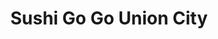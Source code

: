---
layout: place
title: "Sushi Go Go Union City"
permalink: /california/union-city/sushi-go-go-union-city.html
stateAbbr: CA
stateName: California
cityName: Union City
place_id: ChIJZVzNi5GVj4ARW5pzKehOggw
photos:
  - name: >-
      places/ChIJZVzNi5GVj4ARW5pzKehOggw/photos/AeeoHcI7GSPKEmzG8Ght2pwUoo90763Tf4LvWkbTvR2CnIT2LeWIJb_-3DKxrsOq4dL3MYTotnDqh968TRXoDHyHpHD8og_vdnwA-d1svIFYVN938v9pW_Nsu2DrdBKh_qjv5YOhU9px49e8nj0GolIbp7PqxEs5M87sBW8pFjsmN9RVamiizA3ITUqcPBd5ec0Nwby7ww_lkAT9LaFaN4DcJlwfVQuciH4_F-I83BmQA4nF_7INHkbQa_Febci3VMfDqYiP9-_Zg51Tj0e1rzX9srYRT5jRbb12m0rtouiuM2S40N6zwG5ppQDoA6w8oxXa-W5eJhIRuc6HzlnUbo8hyqwkDHvbbb-EQpXdcR30kXVVPWaUZLET9OtVtBBQBu8ThyiYofaajllqwrk6HfLesrKLaB5l3K-DAUbYmQbSrTDtK_eE
    widthPx: 4032
    heightPx: 3024
    authorAttributions:
      - displayName: Gyaan Subba
        uri: https://maps.google.com/maps/contrib/102569603181169963383
        photoUri: >-
          https://lh3.googleusercontent.com/a-/ALV-UjUJv4Nub0bt8pS9ihQ4BBi6nbWkfzP7HMqYsvd5SQj0K_nnxNty=s100-p-k-no-mo
    flagContentUri: >-
      https://www.google.com/local/imagery/report/?cb_client=maps_api_places.places_api&image_key=!1e10!2sCIHM0ogKEICAgICmscCT0QE&hl=en-US
    googleMapsUri: >-
      https://www.google.com/maps/place//data=!3m4!1e2!3m2!1sCIHM0ogKEICAgICmscCT0QE!2e10!4m2!3m1!1s0x808f95918bcd5c65:0xc824ee829739a5b
  - name: >-
      places/ChIJZVzNi5GVj4ARW5pzKehOggw/photos/AeeoHcLbZAnmJczBA2BOQZAy0y7PC9u2GaEcemQbLAUKiouo__VY3Y2BgA77K07SASAB8CUqQC8wedgqZGoDlxpG-6nSSfz0IsObES9Vlf4zzzi-ySlCS7LzorUgWrajjHdtXw6r8e2idGQ7XsyrI2HDffUxWRIFFUbCeda5dAgzKWIqKTr8mxWEDqyP58rCK3nJvHdfbZYu76eMsC99AvX1NPo2Dk3t9ru_EgIbODHyOd1b9jM85ro0YZMAbeEl8UO70L6QDGG6MutDCfsfVHb-SnlVoi9fk1CysF_UQ7aV71zURclL4_K_3TEDuZnrFNJmQ1_mCZRUCCzu-i4hqv1QwTBLVTZhAtwVzGVCfxHmdVLffZPb2Zj5p9WtYU0Qz4dZ9Ihr_b8C_L2fWASNKhfO264lW6R3TcFTJsPnhG-6VlDdq30
    widthPx: 4032
    heightPx: 3024
    authorAttributions:
      - displayName: Gary C
        uri: https://maps.google.com/maps/contrib/113317188643133435935
        photoUri: >-
          https://lh3.googleusercontent.com/a-/ALV-UjVcjfOfR7suRJEnTmSdQqOzt9tkv061n6Ox49KRyakaNO7PZN_j=s100-p-k-no-mo
    flagContentUri: >-
      https://www.google.com/local/imagery/report/?cb_client=maps_api_places.places_api&image_key=!1e10!2sCIHM0ogKEICAgICNgYP4owE&hl=en-US
    googleMapsUri: >-
      https://www.google.com/maps/place//data=!3m4!1e2!3m2!1sCIHM0ogKEICAgICNgYP4owE!2e10!4m2!3m1!1s0x808f95918bcd5c65:0xc824ee829739a5b
  - name: >-
      places/ChIJZVzNi5GVj4ARW5pzKehOggw/photos/AeeoHcJpnE0AeOFU05IddP17creQmnsRqqA3T4EmunhIBVisKjhQmzFXFx16TOiaa5KN0XJ-QegPyPul1WjlWukTNTZd2cNqG0u0D5lXequO4vjymuszOi_wWhkM9DTRvm6mTo0BihUJ8JKCHOr0AoZj1dCmVhbq8yGnfsePT9N_mKaPyuQlEk4QbBhAvZIGSGg3Fn3N55XQc2pTnXOs_wguJ8Iu0NybGSKJJIQKmPmNDiDCjO-K8hynQnuAwRKHzMza1K315mhDAZ-L-06mBUY_nKxrPwJRvF_E4NribuZ1KP-kiUpTFJedePtrs9BxSdWJcGaS9S2pL8RoDTCWRpo2Ysjr9-qC7V1EAO-RW22ph-KVXmXEIpm9TbND3ihPOZ-OyNx9IPMhdWvPC_NME4iRMMAh-UeiOQK-QOK7m5tUAeFMo58x
    widthPx: 1944
    heightPx: 2592
    authorAttributions:
      - displayName: MARK PLOTT
        uri: https://maps.google.com/maps/contrib/115906102955043012138
        photoUri: >-
          https://lh3.googleusercontent.com/a-/ALV-UjXGuLZ4hK4Ta331_1GBQq3oZlUTXdd4xjrtHQJfN-6_sGurYEs=s100-p-k-no-mo
    flagContentUri: >-
      https://www.google.com/local/imagery/report/?cb_client=maps_api_places.places_api&image_key=!1e10!2sCIHM0ogKEICAgIDrnNmq8AE&hl=en-US
    googleMapsUri: >-
      https://www.google.com/maps/place//data=!3m4!1e2!3m2!1sCIHM0ogKEICAgIDrnNmq8AE!2e10!4m2!3m1!1s0x808f95918bcd5c65:0xc824ee829739a5b
  - name: >-
      places/ChIJZVzNi5GVj4ARW5pzKehOggw/photos/AeeoHcK-zUYKguIKn4dSRTQV1s2ItomIxIhUJbreUs0ROupmH2t5MyT6AcLGFnHHiCCIXqsuAF2u9FGcmvcbTeo-86PehbDH5nZUGEFaUDUxEs1B2HFyIBwgLJzSwspUd3OvzZP2_aXIeDM7tSaZooaKRUjwtQ8HNXzEq3f9Y9PHpEmK8l5irNoDFRa2HomidE_VsVCe2XVxH5BMoBh-bysqAgxwDPd7axeymJ8Ib86MsT04OQ3FyAzGXQIGv_Hd1rOS_9QCPTIZxsatWRQCa7DwZqTJKx0s_adkPR0AF4ShbxyFMWsrNBf7cq6y84hwVxrovgcjtoK6-kIM41QAtJda07AaQ1XkA6HSYFsZsQyHjKjvZHklcQNpxIxqW3rO5EZwz7No6KkzGUwKl6Z28ZDE1QXw52XzPwDUJDq48eOa3DXhCiM
    widthPx: 2859
    heightPx: 2852
    authorAttributions:
      - displayName: Trap Speed 1320
        uri: https://maps.google.com/maps/contrib/107721404123505875377
        photoUri: >-
          https://lh3.googleusercontent.com/a-/ALV-UjVPir16NqDk30VJ3ieukWXeNZebRCillilQeouOFFJbkgxNyPvfFQ=s100-p-k-no-mo
    flagContentUri: >-
      https://www.google.com/local/imagery/report/?cb_client=maps_api_places.places_api&image_key=!1e10!2sCIHM0ogKEICAgIC1mMvGkAE&hl=en-US
    googleMapsUri: >-
      https://www.google.com/maps/place//data=!3m4!1e2!3m2!1sCIHM0ogKEICAgIC1mMvGkAE!2e10!4m2!3m1!1s0x808f95918bcd5c65:0xc824ee829739a5b
  - name: >-
      places/ChIJZVzNi5GVj4ARW5pzKehOggw/photos/AeeoHcJQK5hPiy4X65GRVkPbA1EgTRBusnDEg4vXRnp7Cd8Hie8rxPgDhqM9mifXONFkUFm7RyGgG3uCvMnlnAX6h4pIq8D0SI20u34U9FGU1YgVpLSS9tfFM5Xj2brb-nYTCtCoVrfZ4IMdQfcOzD8JgEMHunio28SrMGI0ukP7_BI9K_0gnHbmxcdmu3r5rJO5uLrKlxPkdtdlMkL0mI1yJ9g3aAYwO0fOZD-af7hLWjZuIL0OG2ugmWxlzX1TqHzTxWAUt8bssSjeL9zetS-ybQ1MBaTF0qvXXmMXeETDV8fqGKFji1VLHpZSI6mObtGsnDhQ_WXd0bsLqiei-Ofm7TqVq5zAHu6LfrH6xNreJpPizMrVq7WzwLzCOQnUVyJuWsmYkH0yBlm3X_mAdlPV_xtwT6-Yi53uN9EesCfc5WmvmdU
    widthPx: 3024
    heightPx: 4032
    authorAttributions:
      - displayName: Meow M
        uri: https://maps.google.com/maps/contrib/112722077441362069609
        photoUri: >-
          https://lh3.googleusercontent.com/a-/ALV-UjVN9g7sy13-kpzpCeiNxynYzCTbOd2JbXU9YnDd84o8NAufsao=s100-p-k-no-mo
    flagContentUri: >-
      https://www.google.com/local/imagery/report/?cb_client=maps_api_places.places_api&image_key=!1e10!2sCIHM0ogKEICAgIDO4NOlngE&hl=en-US
    googleMapsUri: >-
      https://www.google.com/maps/place//data=!3m4!1e2!3m2!1sCIHM0ogKEICAgIDO4NOlngE!2e10!4m2!3m1!1s0x808f95918bcd5c65:0xc824ee829739a5b
  - name: >-
      places/ChIJZVzNi5GVj4ARW5pzKehOggw/photos/AeeoHcI_PpdS52Cj83ZReza9U8ljADJlrpDpLxBcK8Avi49I0CksscRi6z8nuw7dgcp4breLkIbSorndw5k7vmZBtdVvgBw9NbwQKhkDv1l1TTj3WSii2cVyP2eVDv-nQMbEEXewHzB74b3NngpygyZ_tiVxa0TqmVc1r919e5XGQ1RNcQamNQlG5YM6fLR41ydqdw9Vzbnbmv2I1t0vGfP1NS0sRRFrW_qSaxHxwB3itaXrqGN1T-hRPBrz9vxEdveGfCN5FdQkWlxgnZ3OtkZCLIWScyIrpWFBopRj1yroP-dFJ0iqwZ3CI6HYUP25acqONmdIf4lD4kmpLEUTxaneOdQIk9SMrG3cakGUarDw94guQ-G8PiezV2HheeEn_f4NUti6r232mC6n922xby-SoghPFPLee7tLfCG6J-ECGhOg2xsB
    widthPx: 3024
    heightPx: 4032
    authorAttributions:
      - displayName: Ovsick Moses
        uri: https://maps.google.com/maps/contrib/115112885076029476668
        photoUri: >-
          https://lh3.googleusercontent.com/a-/ALV-UjX02Hwr7LhPelBSiuSXYqJapHPC2zstogBh948WMzpTDByX15EP=s100-p-k-no-mo
    flagContentUri: >-
      https://www.google.com/local/imagery/report/?cb_client=maps_api_places.places_api&image_key=!1e10!2sCIHM0ogKEICAgIChv8GzrwE&hl=en-US
    googleMapsUri: >-
      https://www.google.com/maps/place//data=!3m4!1e2!3m2!1sCIHM0ogKEICAgIChv8GzrwE!2e10!4m2!3m1!1s0x808f95918bcd5c65:0xc824ee829739a5b
  - name: >-
      places/ChIJZVzNi5GVj4ARW5pzKehOggw/photos/AeeoHcJAICtTlI7H1VysTVmuhdGcpPs748CWxGo4kxGMIcaA7zUWD953JrLPGuacloUXRMvGGLh7-ETijUeLaJtEu58_8AAUGYOruubcLvKLSN0W5LZtNO0k6jUmq1BH4lvH_4ozD8Nm0JAc-F16N4jJ8OaiFr994qRuC3trhZsAHYYycKmkJ8WfykUu-bLOv9ScT6vCkMjGMOuddH-0tIuQ0dgIc00yWicA5m9Zp0xz_hBEqesAfA21whfP6DymDthZzNu5GXmvr5U5Q8cb8--5iRfUJNIVWPpuL1nc_B48NVVkXoTBSQXjqXsr76cLOlGksedAgzVwtTbhbbu4I3JAjwHgTd3yguhoEqYx8qdZRrq3gFKRtDX7L198_EZ7xXLsGdRAD5Hz0-6hVNOueZbqFf9gPAgxDw2eyhr1DXJIvW_TlkVn
    widthPx: 3024
    heightPx: 4032
    authorAttributions:
      - displayName: Aditya Chakrabarty
        uri: https://maps.google.com/maps/contrib/116518814648037778580
        photoUri: >-
          https://lh3.googleusercontent.com/a-/ALV-UjXbvqT7aGpBZgJYH9dfRfe_1oYbWhV7M6pjLEVJl2I4l7NkMFq7uw=s100-p-k-no-mo
    flagContentUri: >-
      https://www.google.com/local/imagery/report/?cb_client=maps_api_places.places_api&image_key=!1e10!2sCIHM0ogKEICAgIDWstHA5wE&hl=en-US
    googleMapsUri: >-
      https://www.google.com/maps/place//data=!3m4!1e2!3m2!1sCIHM0ogKEICAgIDWstHA5wE!2e10!4m2!3m1!1s0x808f95918bcd5c65:0xc824ee829739a5b
  - name: >-
      places/ChIJZVzNi5GVj4ARW5pzKehOggw/photos/AeeoHcLvi9vagyf1Jmskzt72exECByLvbOQA-Zw6VvZJZGA4dXRVfVjupTZ9K9D3DDOMcEYVQWSll-GDYWmppUV1_NVEORacd1zMsjOpR-pU8aYGQcDgfKagsyg6uV7KTXSFLGZQbyMULAsKtW8SaMidffFMO8jR1nSNRA6HUaK7ws8Et5xDJzp7G6uUXVpXs-o6KAaTxTM2MCmGOBncvPCJkwFTzy9hKoYoeyHFW4ErYqYrAX_wrpssukrk0N-2zYvEehGSI_iRwaKGhKtTkz7RjlxUBv5eQNYDmPKbqukIYhQUUnJOgUxGr2N-C15cc8w9xKAsypyjrYhei6fEO42J0z82lMScBcEdv_djcyu4OMycJxgpOw04Mf3IRs8--_-Dgqktw089hu_9S4Rmz7AVH__voqq41Bhn0kAXnvNyz9yMWVgq
    widthPx: 3024
    heightPx: 4032
    authorAttributions:
      - displayName: Ovsick Moses
        uri: https://maps.google.com/maps/contrib/115112885076029476668
        photoUri: >-
          https://lh3.googleusercontent.com/a-/ALV-UjX02Hwr7LhPelBSiuSXYqJapHPC2zstogBh948WMzpTDByX15EP=s100-p-k-no-mo
    flagContentUri: >-
      https://www.google.com/local/imagery/report/?cb_client=maps_api_places.places_api&image_key=!1e10!2sCIHM0ogKEICAgIChv6GwgAE&hl=en-US
    googleMapsUri: >-
      https://www.google.com/maps/place//data=!3m4!1e2!3m2!1sCIHM0ogKEICAgIChv6GwgAE!2e10!4m2!3m1!1s0x808f95918bcd5c65:0xc824ee829739a5b
  - name: >-
      places/ChIJZVzNi5GVj4ARW5pzKehOggw/photos/AeeoHcIcR7Mp0m_OiCNGoiFYBmKzDo_CSmpg2qGQXF2H3bduul5jc4DCHGIbAjpaAAtYWqXdUI_Qn6zntGlP0Zf2HFQqDM_LcbDRnDHWmnPPYkKxVidbgKaiSjs2Wp7U68vI2TEwt8gPqQAvy_dAzgcVq8qK7LHpekavL187SUNg6ikJl38IIW75IH25KiE_pzNQN6_PXdxSNwVLwHQDDsgp2B1qBBoxUVicuhbCXVT5l3v-25C3gx7mKOi8o9IZC60mPWpIMSsRbl_8IoHWN9FHVfKJfMmSKjaPmz-WLYl2BXjJAYPvCQTQxjzNeNjlPGW-yj0_Idky-xOLuHd4Ue03xvPMbAxjZgUxxK_DHP93D5JpXYLuVB-fGrBV1f3voDX6G_1QIU2CiNfzg5u5XfZuwhMp6QXgTo-gmSSwH3FYLzs
    widthPx: 3024
    heightPx: 4032
    authorAttributions:
      - displayName: Lia DM
        uri: https://maps.google.com/maps/contrib/117927875060991208837
        photoUri: >-
          https://lh3.googleusercontent.com/a-/ALV-UjV3hXeqAkQDcq_0sDqZxCGLSonRLibqVy9no2ayIq_VuPu9qJUZ=s100-p-k-no-mo
    flagContentUri: >-
      https://www.google.com/local/imagery/report/?cb_client=maps_api_places.places_api&image_key=!1e10!2sCIHM0ogKEICAgID2yNq0EQ&hl=en-US
    googleMapsUri: >-
      https://www.google.com/maps/place//data=!3m4!1e2!3m2!1sCIHM0ogKEICAgID2yNq0EQ!2e10!4m2!3m1!1s0x808f95918bcd5c65:0xc824ee829739a5b
  - name: >-
      places/ChIJZVzNi5GVj4ARW5pzKehOggw/photos/AeeoHcJ8M6SkF39BnbzfJ7XHDgiKsCTjjO0yWpCLv8LtHeUtJE7GECtKMcK4i90Cm2NOufs4yTjwEwSsWh7mu01Lm6DKVZSnylrNEhuIjkPp5xemUjsT-aogK4o0dh4vNnVhkAGQv7vX5_3xkxWAm6Nf38IK-yw3TMVeDU9Tkjw7GSkFnORz3hCoAPbz4pjotB_ohlMXY00hXoTLpgmlYPS9JmPdxjTw0lIKhJhVYQmkvpV22J6Q5S7CqKgcgcauOZiC9vFs6zTXaRHFVguX5bNkYgLkEi4iHD17I7MVthqTIADYeTnWYwiAByCBhU0l0wVWKCTiLyYwi5wiMV6Ij5FID0aBm1AqDWsRlQ2KdcFI74vuQIlovok0rq8szpF_VA0iIpiRbAUYh7Pj18QyxUu-zWLuWHY7ZiTiRZAlhUzIygH8YbGo
    widthPx: 4032
    heightPx: 2268
    authorAttributions:
      - displayName: Pam N
        uri: https://maps.google.com/maps/contrib/116710160581095204551
        photoUri: >-
          https://lh3.googleusercontent.com/a-/ALV-UjUaE-3YwtWiOXPooIdqoW7AefZJl5K4IFIE_0uAma9t0w4EWSLs=s100-p-k-no-mo
    flagContentUri: >-
      https://www.google.com/local/imagery/report/?cb_client=maps_api_places.places_api&image_key=!1e10!2sCIHM0ogKEICAgIC6luKnqgE&hl=en-US
    googleMapsUri: >-
      https://www.google.com/maps/place//data=!3m4!1e2!3m2!1sCIHM0ogKEICAgIC6luKnqgE!2e10!4m2!3m1!1s0x808f95918bcd5c65:0xc824ee829739a5b
address: 1672 Decoto Rd, Union City, CA 94587, USA
street: 1672 Decoto Rd
city: Union City
state: CA
zip: '94587'
country: USA
neighborhood: null
latitude: '37.589305'
longitude: '-122.018907'
accessibility_options:
  wheelchairAccessibleParking: true
  wheelchairAccessibleEntrance: true
  wheelchairAccessibleSeating: true
business_status: OPERATIONAL
name: Sushi Go Go Union City
google_maps_links:
  directionsUri: >-
    https://www.google.com/maps/dir//''/data=!4m7!4m6!1m1!4e2!1m2!1m1!1s0x808f95918bcd5c65:0xc824ee829739a5b!3e0
  placeUri: https://maps.google.com/?cid=901369634462341723
  writeAReviewUri: >-
    https://www.google.com/maps/place//data=!4m3!3m2!1s0x808f95918bcd5c65:0xc824ee829739a5b!12e1
  reviewsUri: >-
    https://www.google.com/maps/place//data=!4m4!3m3!1s0x808f95918bcd5c65:0xc824ee829739a5b!9m1!1b1
  photosUri: >-
    https://www.google.com/maps/place//data=!4m3!3m2!1s0x808f95918bcd5c65:0xc824ee829739a5b!10e5
primary_type: Sushi Restaurant
opening_hours:
  regular: null
  current: null
secondary_opening_hours:
  regular:
    weekdayDescriptions: null
    type: null
  current:
    weekdayDescriptions: null
    type: null
phone: null
price_level: null
price_range: null
rating: null
rating_count: 0
website: null
description: null
reviews: null
parking_options: null
payment_options: null
allow_dogs: null
curbside_pickup: null
delivery: null
dine_in: null
good_for_children: null
good_for_groups: null
good_for_sports: null
live_music: null
menu_for_children: null
outdoor_seating: null
reservable: null
restroom: null
serves_beer: null
serves_breakfast: null
serves_brunch: null
serves_cocktails: null
serves_coffee: null
serves_dinner: null
serves_dessert: null
serves_lunch: null
serves_vegetarian_food: null
serves_wine: null
takeout: null

---